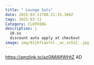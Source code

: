 ```yaml
---
title: " Lounge Sets"
date: 2025-03-11T08:21:15.304Z
tags: 2025-03-11
Category: CLOTHING
description: |
  10.xx
  discount auto apply at checkout 
image: img/81jhfiaofvl._ac_sx522_.jpg
---
```

https://amzlink.to/az0lMj6lfWHtZ
AD